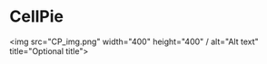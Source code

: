 # CellPie


<img
  src="CP_img.png" width="400" height="400" /
  alt="Alt text"
  title="Optional title">
  
  
